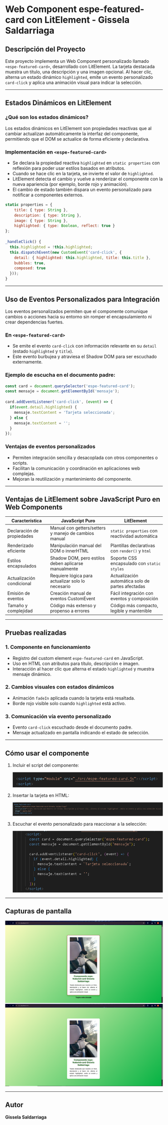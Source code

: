 # Web Component espe-featured-card con LitElement - Gissela Saldarriaga

## Descripción del Proyecto
Este proyecto implementa un Web Component personalizado llamado `<espe-featured-card>`, desarrollado con LitElement. La tarjeta destacada muestra un título, una descripción y una imagen opcional. Al hacer clic, alterna un estado dinámico `highlighted`, emite un evento personalizado `card-click` y aplica una animación visual para indicar la selección.

---

## Estados Dinámicos en LitElement

### ¿Qué son los estados dinámicos?
Los estados dinámicos en LitElement son propiedades reactivas que al cambiar actualizan automáticamente la interfaz del componente, permitiendo que el DOM se actualice de forma eficiente y declarativa.

### Implementación en `<espe-featured-card>`

- Se declara la propiedad reactiva `highlighted` en `static properties` con reflexión para poder usar estilos basados en atributos.
- Cuando se hace clic en la tarjeta, se invierte el valor de `highlighted`.
- LitElement detecta el cambio y vuelve a renderizar el componente con la nueva apariencia (por ejemplo, borde rojo y animación).
- El cambio de estado también dispara un evento personalizado para notificar a componentes externos.

```js
static properties = {
    title: { type: String },
    description: { type: String },
    image: { type: String },
    highlighted: { type: Boolean, reflect: true }
};

_handleClick() {
  this.highlighted = !this.highlighted;
  this.dispatchEvent(new CustomEvent('card-click', {
    detail: { highlighted: this.highlighted, title: this.title },
    bubbles: true,
    composed: true
  }));
}
```

---

## Uso de Eventos Personalizados para Integración

Los eventos personalizados permiten que el componente comunique cambios o acciones hacia su entorno sin romper el encapsulamiento ni crear dependencias fuertes.

### En `<espe-featured-card>`

- Se emite el evento `card-click` con información relevante en su `detail` (estado `highlighted` y `title`).
- Este evento burbujea y atraviesa el Shadow DOM para ser escuchado externamente.

### Ejemplo de escucha en el documento padre:

```js
const card = document.querySelector('espe-featured-card');
const mensaje = document.getElementById('mensaje');

card.addEventListener('card-click', (event) => {
  if(event.detail.highlighted) {
    mensaje.textContent = 'Tarjeta seleccionada';
  } else {
    mensaje.textContent = '';
  }
});
```

### Ventajas de eventos personalizados

- Permiten integración sencilla y desacoplada con otros componentes o scripts.
- Facilitan la comunicación y coordinación en aplicaciones web complejas.
- Mejoran la reutilización y mantenimiento del componente.

---

## Ventajas de LitElement sobre JavaScript Puro en Web Components

| Característica                 | JavaScript Puro                                         | LitElement                                          |
|-------------------------------|--------------------------------------------------------|----------------------------------------------------|
| Declaración de propiedades     | Manual con getters/setters y manejo de cambios manual  | `static properties` con reactividad automática     |
| Renderizado eficiente          | Manipulación manual del DOM o innerHTML                 | Plantillas declarativas con `render()` y `html`    |
| Estilos encapsulados           | Shadow DOM, pero estilos deben aplicarse manualmente    | Soporte CSS encapsulado con `static styles`        |
| Actualización condicional      | Requiere lógica para actualizar solo lo necesario       | Actualización automática solo de partes afectadas  |
| Emisión de eventos             | Creación manual de eventos CustomEvent                   | Fácil integración con eventos y composición        |
| Tamaño y complejidad           | Código más extenso y propenso a errores                  | Código más compacto, legible y mantenible           |

---

## Pruebas realizadas

### 1. Componente en funcionamiento

- Registro del custom element `espe-featured-card` en JavaScript.
- Uso en HTML con atributos para título, descripción e imagen.
- Interacción al hacer clic que alterna el estado `highlighted` y muestra mensaje dinámico.

### 2. Cambios visuales con estados dinámicos

- Animación `fadeIn` aplicada cuando la tarjeta está resaltada.
- Borde rojo visible solo cuando `highlighted` está activo.

### 3. Comunicación vía evento personalizado

- Evento `card-click` escuchado desde el documento padre.
- Mensaje actualizado en pantalla indicando el estado de selección.

---

## Cómo usar el componente

1. Incluir el script del componente:

   ![Script del componente en el index](./captura/Scriptenelcomponente.png)

2. Insertar la tarjeta en HTML:

   ![Tarjeta HTML](./captura/tarjeta.png)

3. Escuchar el evento personalizado para reaccionar a la selección:

   ![Evento Personalizado](./captura/EventoPersonalizado.png)


---

## Capturas de pantalla

![Componente activo](./captura/espe-featured-card-activo.png)  
![Componente inactivo](./captura/espe-featured-card-inactivo.png)

---

## Autor

**Gissela Saldarriaga**
